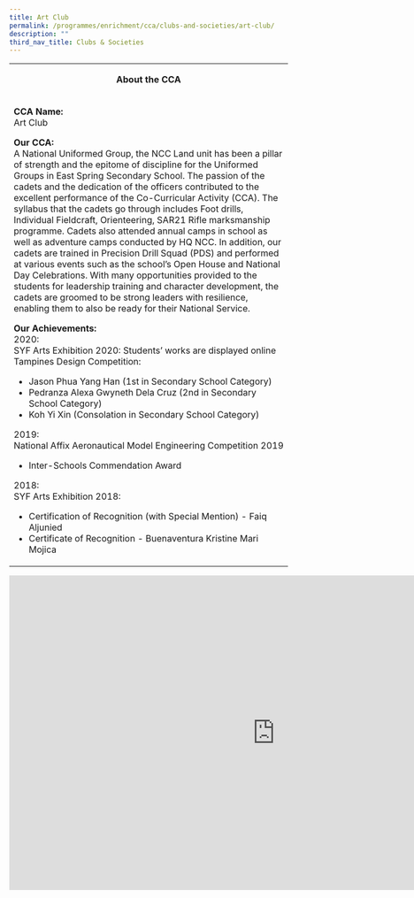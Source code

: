 ```yaml
---
title: Art Club
permalink: /programmes/enrichment/cca/clubs-and-societies/art-club/
description: ""
third_nav_title: Clubs & Societies
---
```

<table>
<tbody>
<tr>
<td width="590">
<p style="text-align: center;"><strong>About the CCA</strong></p>
</td>
</tr>
<tr>
<td width="590">
<p><strong>CCA Name:<br /></strong>Art Club</p>
<p><strong>Our CCA:<br /></strong>A National Uniformed Group, the NCC Land unit has been a pillar of strength and the epitome of discipline for the Uniformed Groups in East Spring Secondary School. The passion of the cadets and the dedication of the officers contributed to the excellent performance of the Co-Curricular Activity (CCA). The syllabus that the cadets go through includes Foot drills, Individual Fieldcraft, Orienteering, SAR21 Rifle marksmanship programme. Cadets also attended annual camps in school as well as adventure camps conducted by HQ NCC. In addition, our cadets are trained in Precision Drill Squad (PDS) and performed at various events such as the school&rsquo;s Open House and National Day Celebrations. With many opportunities provided to the students for leadership training and character development, the cadets are groomed to be strong leaders with resilience, enabling them to also be ready for their National Service.</p>
<p><strong>Our Achievements:<br /></strong>2020:<br />SYF Arts Exhibition 2020: Students&rsquo; works are displayed online<br />Tampines Design Competition:</p>
<ul>
<li>Jason Phua Yang Han (1st in Secondary School Category)</li>
<li>Pedranza Alexa Gwyneth Dela Cruz (2nd in Secondary School Category)</li>
<li>Koh Yi Xin (Consolation in Secondary School Category)</li>
</ul>
<p>2019:<br />National Affix Aeronautical Model Engineering Competition 2019</p>
<ul>
<li>Inter-Schools Commendation Award</li>
</ul>
<p>2018:<br />SYF Arts Exhibition 2018:&nbsp;</p>
<ul>
<li>Certification of Recognition (with Special Mention) - Faiq Aljunied</li>
<li>Certificate of Recognition - Buenaventura Kristine Mari Mojica</li>
</ul>
</td>
</tr>
</tbody>
</table>
<iframe src="https://docs.google.com/presentation/d/e/2PACX-1vS4mlyfB1swYFhO3VCzEMwAlFWitIv9qV3MadiVCIhZvFW4_cKjqicVkOrDD9GE7K_gHqmk8VYXfydU/embed?start=false&loop=false&delayms=10000" frameborder="0" width="960" height="569" allowfullscreen="true"></iframe>